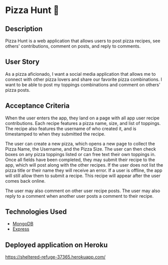 # Pizza Hunt 🍕

## Description

Pizza Hunt is a web application that allows users to post pizza recipes, see others' contributions, comment on posts, and reply to comments.

## User Story

As a pizza aficionado, I want a social media application that allows me to connect with other pizza lovers and share our favorite pizza combinations. I want to be able to post my toppings combinations and comment on others' pizza posts.

## Acceptance Criteria

When the user enters the app, they land on a page with all app user recipe contributions. Each recipe features a pizza name, size, and list of toppings. The recipe also features the username of who created it, and is timestamped to when they submitted the recipe.

The user can create a new pizza, which opens a new page to collect the Pizza Name, the Username, and the Pizza Size. The user can then check boxes on any pizza toppings listed or can free text their own toppings in. Once all fields have been completed, they may submit their recipe to the app, which will post along with the other recipes. If the user does not list the pizza title or their name they will receive an error. If a user is offline, the app will still allow them to submit a recipe. This recipe will appear after the user comes back online.

The user may also comment on other user recipe posts. The user may also reply to a comment when another user posts a comment to their recipe.

## Technologies Used

* [MongoDB](https://www.mongodb.com/)
* [Express](https://expressjs.com/)

## Deployed application on Heroku

https://sheltered-refuge-37365.herokuapp.com/
